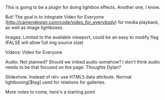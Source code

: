 This is going to be a plugin for doing lightbox effects. Another one, I know.

But! The goal is to integrate Video for Everyone (http://camendesign.com/code/video_for_everybody) for media playback, as well as image lightboxes. 

Images: Limited to the available viewport, could be an easy to modify flag (FALSE will allow full img source size)

Videos: Video for Everyone

Audio: Not planned? Should we imbed audio somehow? I don't think audio needs to be that focused on the page. Thoughts Dylan?

Slideshow: Instead of rel= use HTML5 data attribute. Normal lightboxing[$tag] used for relations for galleries.

More notes to come, here's a starting point 
